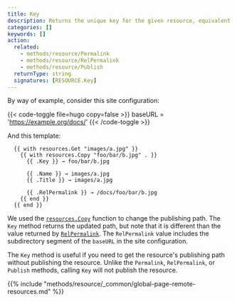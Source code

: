 ```yaml
---
title: Key
description: Returns the unique key for the given resource, equivalent to its publishing path.
categories: []
keywords: []
action:
  related:
    - methods/resource/Permalink
    - methods/resource/RelPermalink
    - methods/resource/Publish
  returnType: string
  signatures: [RESOURCE.Key]
---
```


By way of example, consider this site configuration:

{{< code-toggle file=hugo copy=false >}}
baseURL = 'https://example.org/docs/'
{{< /code-toggle >}}

And this template:

```go-html-template
  {{ with resources.Get "images/a.jpg" }}
    {{ with resources.Copy "foo/bar/b.jpg" . }}
      {{ .Key }} → foo/bar/b.jpg

      {{ .Name }} → images/a.jpg
      {{ .Title }} → images/a.jpg

      {{ .RelPermalink }} → /docs/foo/bar/b.jpg
    {{ end }}
  {{ end }}
```

We used the [`resources.Copy`] function to change the publishing path. The `Key` method returns the updated path, but note that it is different than the value returned by [`RelPermalink`]. The `RelPermalink` value includes the subdirectory segment of the `baseURL` in the site configuration.

The `Key` method is useful if you need to get the resource's publishing path without publishing the resource. Unlike the `Permalink`, `RelPermalink`, or `Publish` methods, calling `Key` will not publish the resource.


{{% include "methods/resource/_common/global-page-remote-resources.md" %}}

[`Permalink`]: /methods/resource/permalink
[`RelPermalink`]: /methods/resource/relpermalink
[`resources.Copy`]: /functions/resources/copy
